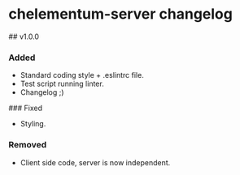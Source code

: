 # chelementum-server changelog

## v1.0.0

### Added

- Standard coding style + .eslintrc file.
- Test script running linter.
- Changelog ;)

### Fixed

- Styling.

### Removed

- Client side code, server is now independent.
